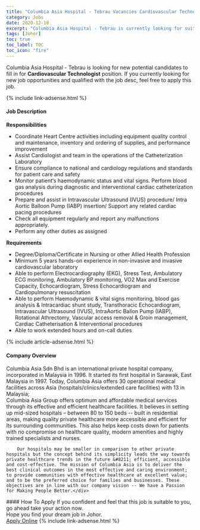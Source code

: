 ```yaml
---
title: "Columbia Asia Hospital - Tebrau Vacancies Cardiovascular Technologist" 
category: Jobs 
date: 2020-12-10 
excerpt: "Columbia Asia Hospital - Tebrau is currently looking for suitable person to fill in the Cardiovascular Technologist which positioned at Johor" 
tags: [Johor] 
toc: true 
toc_label: TOC 
toc_icon: "fire" 
--- 
```


<p>Columbia Asia Hospital - Tebrau is looking for new potential candidates to fill in for <b>Cardiovascular Technologist</b> position. If you currently looking for new job opportunities and qualified with the job desc, feel free to apply this job.
</p>{% include link-adsense.html %} 
<div><div><div><h4>Job Description</h4></div></div><div><div><span><div><div><strong>Responsibilities</strong></div><ul><li>Coordinate Heart Centre activities including equipment quality control and maintenance, inventory and ordering of supplies, and performance improvement</li><li>Assist Cardiologist and team in the operations of the Catheterization Laboratory</li><li>Ensure compliance to national and cardiology regulations and standards for patient care and safety</li><li>Monitor patient&#8216;s haemodynamic status and vital signs. Perform blood gas analysis during diagnostic and interventional cardiac catheterization procedures</li><li>Prepare and assist in Intravascular Ultrasound (IVUS) procedure/ Intra Aortic Balloon Pump (IABP) insertion/ Support any related cardiac pacing procedures</li><li>Check all equipment regularly and report any malfunctions appropriately.</li><li>Perform any other duties as assigned</li></ul><div><strong>Requirements</strong></div><ul><li>Degree/Diploma/Certificate in Nursing or other Allied Health Profession</li><li>Minimum 5 years hands-on experience in non-invasive and invasive cardiovascular laboratory</li><li>Able to perform Electrocardiography (EKG), Stress Test, Ambulatory ECG monitoring, Ambulatory BP monitoring, VO2 Max and Exercise Capacity, Echocardiogram, Stress Echocardiogram and Cardiopulmonary resuscitation</li><li>Able to perform Haemodynamic &amp; vital signs monitoring, blood gas analysis &amp; Intracardiac shunt study, Transthoracic Echocardiogram, Intravascular Ultrasound (IVUS), IntraAortic Ballon Pump (IABP), Rotational Athrectomy, Vascular access removal &amp; Groin management, Cardiac Catheterisation &amp; Interventional procedures</li><li>Able to work extended hours and on-call duties</li></ul></div></span></div></div></div> 
{% include article-adsense.html %} 
<div><div><div><h4>Company Overview</h4></div></div><div><div><span><div><div>
<div>
<div>
			Columbia Asia Sdn Bhd is an international private hospital company, incorporated in Malaysia in 1996. It started its first hospital in Sarawak, East Malaysia in 1997. Today, Columbia Asia offers 30 operational medical facilities across Asia (hospitals/clinics/extended care facilities) with 13 in Malaysia;</div>
<div>
			Columbia Asia Group offers optimum and affordable medical services through its effective and efficient healthcare facilities. It believes in setting up mid-sized hospitals &#8211; between 80 to 150 beds -- built in residential areas, making quality private healthcare more accessible and efficient for its surrounding communities. This also helps keep costs down for patients with no compromise on healthcare quality, modern amenities and highly trained specialists and nurses.</div>
		
		Our hospitals may be smaller in comparison to other private hospitals but the concept behind its simplicity leads the way towards private healthcare trends in the future &#8211; efficient, accessible and cost-effective. The mission of Columbia Asia is to deliver the best clinical outcomes in the most effective and caring environment; to provide communities with effective healthcare at excellent value; and to be the preferred choice for families and businesses. These objectives are in line with our company vision -- We have a Passion for Making People Better.</div>
</div></div></span></div></div></div> 
#### How To Apply 
If you confident and feel that this job is suitable to you, go ahead take your action now. <br/> 
Hope you find your dream job in Johor. <br/> 
<a href="https://www.jobstreet.com.my/en/job/cardiovascular-technologist-4441809?jobId=jobstreet-my-job-4441809&sectionRank=11&token=0~8ce9995e-de4d-4783-b3bc-7c8968ee11ee&fr=SRP%20View%20In%20New%20Ta" class="btn btn--info" target="_blank" rel="nofollow noopenner">Apply Online</a> 
{% include link-adsense.html %} 